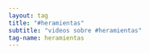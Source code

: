 ```yaml
---
layout: tag
title: "#heramientas"
subtitle: "videos sobre #heramientas"
tag-name: heramientas
---
```

